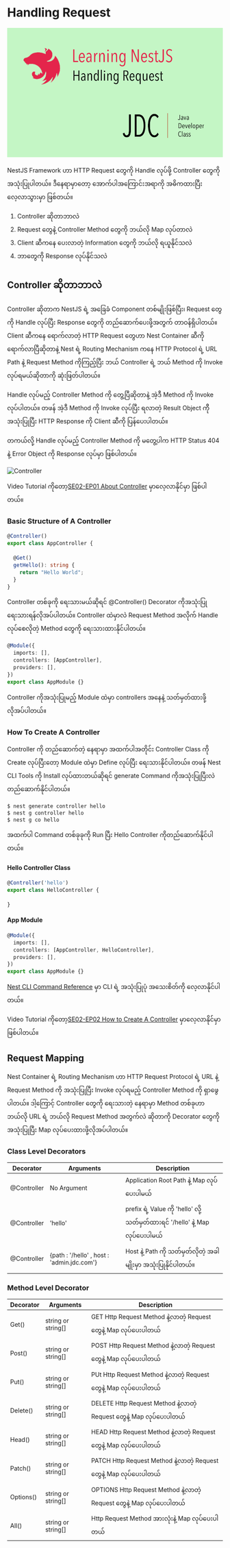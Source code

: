 # Handling Request
![Cover Image](/images/nest-learn-2.png)

NestJS Framework ဟာ HTTP Request တွေကို Handle လုပ်ဖို့ Controller တွေကို အသုံးပြုပါတယ်။ ဒီနေရာမှာတော့ အောက်ပါအကြောင်းအရာကို အဓိကထားပြီး လေ့လာသွားမှာ ဖြစ်တယ်။

1. Controller ဆိုတာဘာလဲ
2. Request တွေနဲဲ့ Controller Method တွေကို ဘယ်လို Map လုပ်တာလဲ
3. Client ဆီကနေ ပေးလာတဲ့ Information တွေကို ဘယ်လို ရယူနိုင်သလဲ
4. ဘာတွေကို Response လုပ်နိုင်သလဲ

## Controller ဆိုတာဘာလဲ

Controller ဆိုတာက NestJS ရဲ့ အခြေခံ Component တစ်မျိုးဖြစ်ပြီး၊ Request တွေကို Handle လုပ်ပြီး Response တွေကို တည်ဆောက်ပေးဖို့အတွက် တာဝန်ရှိပါတယ်။ Client ဆီကနေ ရောက်လာတဲ့ HTTP Request တွေဟာ Nest Container ဆီကို ရောက်လာပြီဆိုတာနဲ့ Nest ရဲ့ Routing Mechanism ကနေ HTTP Protocol ရဲ့ URL Path နဲ့ Request Method ကိုကြည့်ပြီး ဘယ် Controller ရဲ့ ဘယ် Method ကို Invoke လုပ်ရမယ်ဆိုတာကို ဆုံးဖြတ်ပါတယ်။

Handle လုပ်မည့် Controller Method ကို တွေ့ပြီဆိုတာနဲ့ အဲ့ဒီ Method ကို Invoke လုပ်ပါတယ်။ တဖန် အဲ့ဒီ Method ကို Invoke လုပ်ပြီး ရလာတဲ့ Result Object ကိို အသုံးပြုပြီး HTTP Response ကို Client ဆီကို ပြန်ပေးပါတယ်။

တကယ်လို့ Handle လုပ်မည့် Controller Method ကို မတွေ့ပါက HTTP Status 404 နဲ့ Error Object ကို Response လုပ်မှာ ဖြစ်ပါတယ်။

![Controller](https://github.com/minlwin/the-restaurant/raw/master/images/type2mvc.png)

Video Tutorial ကိုတော့[SE02-EP01 About Controller](https://www.youtube.com/watch?v=B7RUXUK7-aY&t=29s) မှာလေ့လာနိုင်မှာ ဖြစ်ပါတယ်။

### Basic Structure of A Controller

```typescript
@Controller()
export class AppController {

  @Get()
  getHello(): string {
    return "Hello World";
  }
}
```
Controller တစ်ခုကို ရေးသားမယ်ဆိုရင် @Controller() Decorator ကိုအသုံးပြုရေးသားရန်လိုအပ်ပါတယ်။ Controller ထဲမှာလဲ Request Method အလိုက် Handle လုပ်စေလိုတဲ့ Method တွေကို ရေးသားထားနိုင်ပါတယ်။

```typescript
@Module({
  imports: [],
  controllers: [AppController],
  providers: [],
})
export class AppModule {}
```
Controller ကိုအသုံးပြုမည့် Module ထဲမှာ controllers အနေနဲ့ သတ်မှတ်ထားဖို့လိုအပ်ပါတယ်။


### How To Create A Controller

Controller ကို တည်ဆောက်တဲ့ နေရာမှာ အထက်ပါအတိုင်း Controller Class ကို Create လုပ်ပြီးတော့ Module ထဲမှာ Define လုပ်ပြီး ရေးသားနိုင်ပါတယ်။ တဖန် Nest CLI Tools ကို Install လုပ်ထားတယ်ဆိုရင် generate Command ကိုအသုံးပြုပြီးလဲ တည်ဆောက်နိုင်ပါတယ်။

```shell
$ nest generate controller hello
$ nest g controller hello
$ nest g co hello
```

အထက်ပါ Command တစ်ခုခုကို Run ပြီး Hello Controller ကိုတည်ဆောက်နိုင်ပါတယ်။ 

#### Hello Controller Class
```typescript
@Controller('hello')
export class HelloController {
    
}
```

#### App Module
```typescript
@Module({
  imports: [],
  controllers: [AppController, HelloController],
  providers: [],
})
export class AppModule {}
```

[Nest CLI Command Reference](https://docs.nestjs.com/cli/usages) မှာ CLI ရဲ့ အသုံးပြုပုံ အသေးစိတ်ကို လေ့လာနိုင်ပါတယ်။

Video Tutorial ကိုတော့[SE02-EP02 How to Create A Controller](https://www.youtube.com/watch?v=EIAq-UoAkOY) မှာလေ့လာနိုင်မှာ ဖြစ်ပါတယ်။

## Request Mapping

Nest Container ရဲ့ Routing Mechanism ဟာ HTTP Request Protocol ရဲ့ URL နဲ့ Request Method ကို အသုံးပြုပြီး Invoke လုပ်ရမည့် Controller Method ကို ရှာဖွေပါတယ်။ ဒါ့ကြောင့် Controller တွေကို ရေးသားတဲ့ နေရာမှာ Method တစ်ခုဟာ ဘယ်လို URL ရဲ့ ဘယ်လို Request Method အတွက်လဲ ဆိုတာကို Decorator တွေကို အသုံးပြုပြီး Map လုပ်ပေးထားဖို့လိုအပ်ပါတယ်။

### Class Level Decorators

| Decorator | Arguments | Description |
| --- | --- | --- |
| @Controller | No Argument | Application Root Path နဲ့ Map လုပ်ပေးပါမယ် |
| @Controller | 'hello' | prefix ရဲ့ Value ကို 'hello' လို့သတ်မှတ်ထားရင် '/hello' နဲ့ Map လုပ်ပေးပါမယ် |
| @Controller | {path : '/hello' , host : 'admin.jdc.com'} | Host နဲ့ Path ကို သတ်မှတ်လိုတဲ့ အခါမျိုးမှာ အသုံးပြုနိုင်ပါတယ်။ |

### Method Level Decorator

| Decorator | Arguments | Description |
| --- | --- | --- |
| Get() | string or string[] | GET Http Request Method နဲ့လာတဲ့ Request တွေနဲ့ Map လုပ်ပေးပါတယ် |
| Post() | string or string[] | POST Http Request Method နဲ့လာတဲ့ Request တွေနဲ့ Map လုပ်ပေးပါတယ် |
| Put() | string or string[] | PUt Http Request Method နဲ့လာတဲ့ Request တွေနဲ့ Map လုပ်ပေးပါတယ် |
| Delete() | string or string[] | DELETE Http Request Method နဲ့လာတဲ့ Request တွေနဲ့ Map လုပ်ပေးပါတယ် |
| Head() | string or string[] | HEAD Http Request Method နဲ့လာတဲ့ Request တွေနဲ့ Map လုပ်ပေးပါတယ် |
| Patch() | string or string[] | PATCH Http Request Method နဲ့လာတဲ့ Request တွေနဲ့ Map လုပ်ပေးပါတယ် |
| Options() | string or string[] | OPTIONS Http Request Method နဲ့လာတဲ့ Request တွေနဲ့ Map လုပ်ပေးပါတယ် |
| All() | string or string[] | Http Request Method အားလုံးနဲ့ Map လုပ်ပေးပါတယ် |




